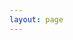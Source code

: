 ```yaml
---
layout: page
---
```


<script setup>
import OpenAPI from '../components/OpenAPI.vue'
</script>

<OpenAPI spec-url="https://allocator-nitrado-b2b-allocator-1fec35236861dff28edad21dc66bcc3.gitlab.io/registry-spec.json"/>

